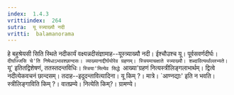 ```yaml
---
index:  1.4.3
vrittiindex:  264
sutra:  यू स्त्र्याख्यौ नदी
vritti:  balamanorama 
---
```


हे बहुश्रेयसी सिति स्थिते नदीकार्यं वक्ष्यन्नदीसंज्ञामाह--यूस्त्र्याख्यौ नदी। ईश्चौउश्च यू। पूर्वसवर्णदीर्घः। `दीर्घाज्जसि चे'ति निषेधाऽभावश्छान्दसः। व्याख्यानाद्दीर्घयोरेव ग्रहणम्। स्त्रियमाचक्षाते स्त्र्याख्यौ। शब्दावित्यर्थाल्लभ्यते। `यू' इतितद्विशेषणं, ततस्तदन्तविधिः। `स्त्रिया'मित्येव सिद्धे `आख्या'ग्रहणं नित्यस्त्रीलिङ्गलाभार्थम्। द्वित्वे नदीत्येकवचनं छान्दसम्। तदाह--इदूदन्तावित्यादिना। यू किम् ?। मात्रे। `आण्नद्याः' इति न भवति। स्त्रीलिङ्गाविति किम् ?। वातप्रम्ये। नित्येति किम्?। ग्रामण्ये।

